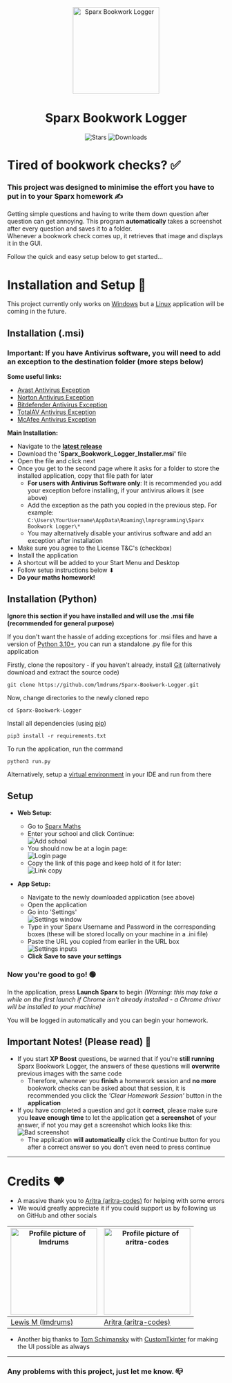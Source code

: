 <div align="center">
  <img src="readme_images/logo.svg" alt="Sparx Bookwork Logger" width="200">
  <h1>Sparx Bookwork Logger</h1>
  <img alt="Stars" src="https://img.shields.io/github/stars/lmdrums/Sparx-Bookwork-Logger.svg">
  <img alt="Downloads" src="https://img.shields.io/github/downloads/lmdrums/Sparx-Bookwork-Logger/total.svg">

</div>

# Tired of bookwork checks? ✅

### This project was designed to minimise the effort you have to put in to your Sparx homework ✍

Getting simple questions and having to write them down question after question can get annoying. This program **automatically** takes a screenshot after every question and saves it to a folder. </br> Whenever a bookwork check comes up, it retrieves that image and displays it in the GUI.

Follow the quick and easy setup below to get started...

# Installation and Setup 🔧

This project currently only works on [Windows](https://www.microsoft.com/en-gb/windows) but a [Linux](https://en.wikipedia.org/wiki/Linux) application will be coming in the future.

## Installation (.msi)

### Important: If you have Antivirus software, you will need to add an exception to the destination folder (more steps below)

**Some useful links:**
- [Avast Antivirus Exception](https://support.avast.com/en-gb/article/antivirus-scan-exclusions/#pc)
- [Norton Antivirus Exception](https://support.norton.com/sp/en/us/home/current/solutions/v3672136)
- [Bitdefender Antivirus Exception](https://www.bitdefender.co.uk/consumer/support/answer/88779/)
- [TotalAV Antivirus Exception](https://help.bethesda.net/#en/answer/46189)
- [McAfee Antivirus Exception](https://www.mcafee.com/support/?articleId=TS102056&page=shell&shell=article-view)

**Main Installation:**
- Navigate to the [**latest release**](https://github.com/lmdrums/sparx-bookwork-logger/releases/latest)
- Download the **'Sparx_Bookwork_Logger_Installer.msi'** file
- Open the file and click next
- Once you get to the second page where it asks for a folder to store the installed application, copy that file path for later
  - **For users with Antivirus Software only**: It is recommended you add your exception before installing, if your antivirus allows it (see above)
  - Add the exception as the path you copied in the previous step. For example: `C:\Users\YourUsername\AppData\Roaming\lmprogramming\Sparx Bookwork Logger\*`
  - You may alternatively disable your antivirus software and add an exception after installation
- Make sure you agree to the License T&C's (checkbox)
- Install the application
- A shortcut will be added to your Start Menu and Desktop
- Follow setup instructions below ⬇
- **Do your maths homework!**

## Installation (Python)

**Ignore this section if you have installed and will use the .msi file (recommended for general purpose)**

If you don't want the hassle of adding exceptions for .msi files and have a version of [Python 3.10+](https://www.python.org/), you can run a standalone .py file for this application

Firstly, clone the repository - if you haven't already, install [Git](https://git-scm.com/downloads) (alternatively download and extract the source code)

`git clone https://github.com/lmdrums/Sparx-Bookwork-Logger.git`

Now, change directories to the newly cloned repo

`cd Sparx-Bookwork-Logger`

Install all dependencies (using [pip](https://pip.pypa.io/en/stable/))

`pip3 install -r requirements.txt`

To run the application, run the command

`python3 run.py`

Alternatively, setup a [virtual environment](https://docs.python.org/3/library/venv.html) in your IDE and run from there

## Setup
- **Web Setup:**
  - Go to [Sparx Maths](https://selectschool.sparxmaths.uk/)
  - Enter your school and click Continue:
    </br>
    ![Add school](readme_images/school.png)
  - You should now be at a login page:
    </br>
    ![Login page](readme_images/login.png)
  - Copy the link of this page and keep hold of it for later:
    </br>
    ![Link copy](readme_images/link_copy.png)

- **App Setup:**

  - Navigate to the newly downloaded application (see above)
  - Open the application
  - Go into 'Settings'
    </br>
    ![Settings window](readme_images/settings.png)
  - Type in your Sparx Username and Password in the corresponding boxes (these will be stored locally on your machine in a .ini file)
  - Paste the URL you copied from earlier in the URL box
    </br>
    ![Settings inputs](readme_images/settings_entry.png)
  - **Click Save to save your settings**

### Now you're good to go! 🟢

In the application, press **Launch Sparx** to begin *(Warning: this may take a while on the first launch if Chrome isn't already installed - a Chrome driver will be installed to your machine)*

You will be logged in automatically and you can begin your homework.

## Important Notes! (Please read) 📜

- If you start **XP Boost** questions, be warned that if you're **still running** Sparx Bookwork Logger, the answers of these questions will **overwrite** previous images with the same code
  - Therefore, whenever you **finish** a homework session and **no more** bookwork checks can be asked about that session, it is recommended you click the *'Clear Homework Session'* button in the **application**
- If you have completed a question and got it **correct**, please make sure you **leave enough time** to let the application get a **screenshot** of your answer, if not you may get a screenshot which looks like this:
  </br>
  ![Bad screenshot](readme_images/bad_screenshot.png)
  - The application **will automatically** click the Continue button for you after a correct answer so you don't even need to press continue

---

# Credits ❤️

- A massive thank you to [Aritra (aritra-codes)](https://github.com/aritra-codes) for helping with some errors
- We would greatly appreciate it if you could support us by following us on GitHub and other socials

<img src="https://github.com/lmdrums.png" alt="Profile picture of lmdrums" height="200" width="200"/> | <img src="https://github.com/aritra-codes.png" alt="Profile picture of aritra-codes" height="200" width="200"/>
---|---
[Lewis M (lmdrums)](https://github.com/lmdrums) | [Aritra (aritra-codes)](https://github.com/aritra-codes)

- Another big thanks to [Tom Schimansky](https://github.com/TomSchimansky) with [CustomTkinter](https://github.com/TomSchimansky/CustomTkinter) for making the UI possible as always

---

### Any problems with this project, just let me know. 📪
